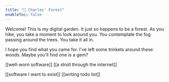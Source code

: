 ```yaml
---
title: "🌲 Charles' Forest"
enableToc: false
---
```


Welcome!
This is my digital garden.
It just so happens to be a forest.
As you hike, you take a moment to look around you.
You contemplate the fog passing around the trees.
You take it all in.

I hope you find what you came for.
I've left some trinkets around these woods.
Maybe you'll find one is a gem?

[[well-worn software]]
[[a stroll through the internet]]

[[software I want to exist]]
[[writing todo list]]